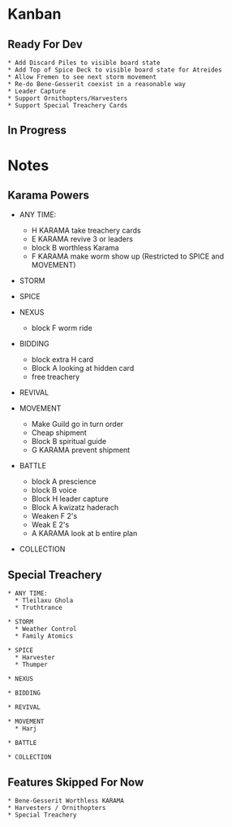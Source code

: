 # Kanban

## Ready For Dev

    * Add Discard Piles to visible board state
    * Add Top of Spice Deck to visible board state for Atreides
    * Allow Fremen to see next storm movement
    * Re-do Bene-Gesserit coexist in a reasonable way
    * Leader Capture
    * Support Ornithopters/Harvesters
    * Support Special Treachery Cards

## In Progress



# Notes

## Karama Powers ##

  * ANY TIME:
    * H KARAMA take treachery cards
    * E KARAMA revive 3 or leaders
    * block B worthless Karama
    * F KARAMA make worm show up (Restricted to SPICE and MOVEMENT)

  * STORM

  * SPICE

  * NEXUS
    * block F worm ride

  * BIDDING
    * block extra H card
    * Block A looking at hidden card
    * free treachery

  * REVIVAL

  * MOVEMENT
    * Make Guild go in turn order
    * Cheap shipment
    * Block B spiritual guide
    * G KARAMA prevent shipment

  * BATTLE
    * block A prescience
    * block B voice
    * Block H leader capture
    * Block A kwizatz haderach
    * Weaken F 2's
    * Weak E 2's
    * A KARAMA look at b entire plan

  * COLLECTION


## Special Treachery ##

    * ANY TIME:
      * Tleilaxu Ghola
      * Truthtrance

    * STORM
      * Weather Control
      * Family Atomics

    * SPICE
      * Harvester
      * Thumper

    * NEXUS

    * BIDDING

    * REVIVAL

    * MOVEMENT
      * Harj

    * BATTLE

    * COLLECTION

## Features Skipped For Now ##

    * Bene-Gesserit Worthless KARAMA
    * Harvesters / Ornithopters
    * Special Treachery
